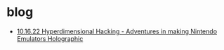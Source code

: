 # blog
- [10.16.22 Hyperdimensional Hacking - Adventures in making Nintendo Emulators Holographic](https://github.com/jakedowns/blog/blob/main/10_16_22.md)
